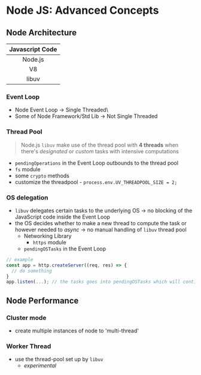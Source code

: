 # Node JS: Advanced Concepts

## Node Architecture
| Javascript Code |
|:-:|
| Node.js |
| V8 |
| libuv |

### Event Loop
* Node Event Loop &rarr; Single Threaded\
* Some of Node Framework/Std Lib &rarr; Not Single Threaded

### Thread Pool
> Node.js `libuv` make use of the thread pool with **4 threads** when there's *designated* or *custom* tasks with intensive computations
  * `pendingOperations` in the Event Loop outbounds to the thread pool
  * `fs` module
  * some `crypto` methods
  * customize the threadpool - `process.env.UV_THREADPOOL_SIZE = 2;`

### OS delegation
* `libuv` delegates certain tasks to the underlying OS &rarr; no blocking of the JavaScript code inside the Event Loop
* the OS decides whether to make a new thread to compute the task or however needed to *async* &rarr; no manual handling of `libuv` thread pool
  * Networking Library
    * `https` module
  * `pendingOSTasks` in the Event Loop
```javascript
// example
const app = http.createServer((req, res) => {
  // do something
}
app.listen(...); // the tasks goes into pendingOSTasks which will continuously loads the shouldContinue of the Event Loop
```


## Node Performance

### Cluster mode
* create multiple instances of node to 'multi-thread'


### Worker Thread
* use the thread-pool set up by `libuv`
  * *experimental*